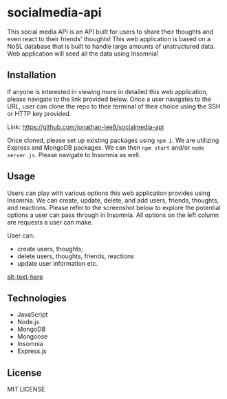 # socialmedia-api

This social media API is an API built for users to share their thoughts and even react to their friends' thoughts! This web application is based on a NoSL database that is built to handle large amounts of unstructured data. Web application will seed all the data using Insomnia!

## Installation

If anyone is interested in viewing more in detailed this web application, please navigate to the link provided below. Once a user navigates to the URL, user can clone the repo to their terminal of their choice using the SSH or HTTP key provided.

Link: https://github.com/jonathan-lee8/socialmedia-api

Once cloned, please set up existing packages using `npm i`.
We are utilizing Express and MongoDB packages. We can then `npm start` and/or `node server.js`.
Please navigate to Insomnia as well.

## Usage

Users can play with various options this web application provides using Insomnia. We can create, update, delete, and add users, friends, thoughts, and reactions. Please refer to the screenshot below to explore the potential options a user can pass through in Insomnia. All options on the left column are requests a user can make.

User can:
- create users, thoughts;
- delete users, thoughts, friends, reactions
- update user information
etc.

[alt-text-here](./assets/screenshots/insomnia_overview.png)

## Technologies
- JavaScript
- Node.js
- MongoDB
- Mongoose
- Insomnia
- Express.js

## License

MIT LICENSE

